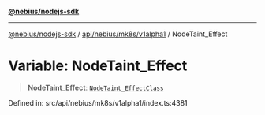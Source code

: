 [**@nebius/nodejs-sdk**](../../../../../README.md)

---

[@nebius/nodejs-sdk](../../../../../README.md) / [api/nebius/mk8s/v1alpha1](../README.md) / NodeTaint_Effect

# Variable: NodeTaint_Effect

> **NodeTaint_Effect**: [`NodeTaint_EffectClass`](../type-aliases/NodeTaint_EffectClass.md)

Defined in: src/api/nebius/mk8s/v1alpha1/index.ts:4381
